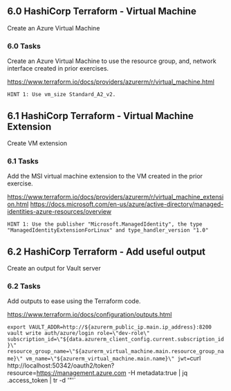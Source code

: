 ## 6.0 HashiCorp Terraform - Virtual Machine
Create an Azure Virtual Machine

### 6.0 Tasks
Create an Azure Virtual Machine to use the resource group, and, network interface created in prior exercises.

https://www.terraform.io/docs/providers/azurerm/r/virtual_machine.html

`HINT 1: Use vm_size Standard_A2_v2.`

## 6.1 HashiCorp Terraform - Virtual Machine Extension
Create VM extension

### 6.1 Tasks
Add the MSI virtual machine extension to the VM created in the prior exercise.

https://www.terraform.io/docs/providers/azurerm/r/virtual_machine_extension.html
https://docs.microsoft.com/en-us/azure/active-directory/managed-identities-azure-resources/overview

`HINT 1: Use the publisher "Microsoft.ManagedIdentity", the type "ManagedIdentityExtensionForLinux" and type_handler_version "1.0"`

## 6.2 HashiCorp Terraform - Add useful output
Create an output for Vault server

### 6.2 Tasks
Add outputs to ease using the Terraform code.

https://www.terraform.io/docs/configuration/outputs.html

`export VAULT_ADDR=http://${azurerm_public_ip.main.ip_address}:8200`
`vault write auth/azure/login role=\"dev-role\" subscription_id=\"${data.azurerm_client_config.current.subscription_id}\" resource_group_name=\"${azurerm_virtual_machine.main.resource_group_name}\" vm_name=\"${azurerm_virtual_machine.main.name}\" jwt=`curl http://localhost:50342/oauth2/token?resource=https://management.azure.com -H metadata:true | jq .access_token | tr -d '\"'`
